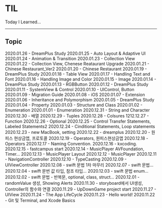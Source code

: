 # TIL
Today I Learned...

---

## Topic
2020.01.26 - DreamPlus Study
2020.01.25 - Auto Layout & Adaptive UI
2020.01.24 - Animation & Transition
2020.01.23 - Collection View
2020.01.22 - Collection View, Chenese Reataurant Upgrade
2020.01.21 - Chinese Restaurant_Ver2
2020.01.20 - Chinese Restaurant 
2020.01.19 - DreamPlus Study
2020.01.18 - Table View
2020.01.17 - Handling Text and Font
2020.01.16 - Handling Image and Color
2020.01.15 - Image
2020.01.14 - DreamPlus Study
2020.01.13 - RGBButton
2020.01.12 - DreamPlus Study
2020.01.11 - SystemView & Control
2020.01.10 - UIControl, Button
2020.01.09 - Migration Guide
2020.01.08 - iOS
2020.01.07 - Extension
2020.01.06 - Inheritance and Polymorphism
2020.01.05 - DreamPlus Study
2020.01.04 - Property
2020.01.03 - Structure and Class
2020.01.02 - Enumeration
2020.01.01 - Enumeration
2020.12.31 - String and Character
2020.12.30 - 배열
2020.12.29 - Tuples
2020.12.28 - Colsures
1212.12.27 - Function
2020.12.26 - Optional
2020.12.25 - Control Transfer Statements, Labeled Statements2
2020.12.24 - Cinditional Statements, Loop statements
2020.12.23 - new MacBook, setting
2020.12.22 - dreamplus
2020.12.20 - 원피스 현상금앱, 프로토콜
2020.12.19 - Operators, 원피스현상금앱
2020.12.18 - Operators
2020.12.17 - Naming Convention.
2020.12.16 - kxcoding.
2020.12.15 - fastcampus start
2020.12.14 - MusicPlayer AVFoundation, Timer...
2020.12.13 - MusicPlayer Layout
2020.12.12 - MusicPlayer
2020.12.11 - NavigationController
2020.12.10 - TypeCasting
2020.12.09 - UIViewController
2020.12.08 - swift 문법 1차 마무리
2020.12.07 - swift 문법...
2020.12.04 - swift 문번 값 타입, 참조 타입...
2020.12.03 - swift 문법 enum...
2020.12.02 - swift 문법 - 반복문, optional, class, struct...
2020.12.01 - randomValue 생성, Showing Alerts
2020.11.30 - storyboard에서 UI생성, Controller의 함수와 연결
2020.11.29 - UpDownGame project start
2020.11.27 - UIView
2020.11.24 - The App LifeCycle
2020.11.23 - Hello world!
2020.11.22 - Git 및 Terminal, and Xcode Basics
